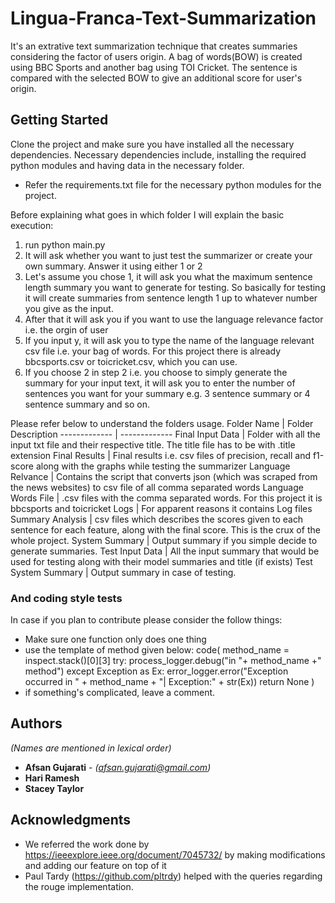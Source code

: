 # Lingua-Franca-Text-Summarization

It's an extrative text summarization technique that creates summaries considering the factor of users origin.
A bag of words(BOW) is created using BBC Sports and another bag using TOI Cricket. The sentence is compared with the selected BOW to give an additional score for user's origin.

## Getting Started
Clone the project and make sure you have installed all the necessary dependencies. 
Necessary dependencies include, installing the required python modules and having data in the necessary folder. 
* Refer the requirements.txt file for the necessary python modules for the project. 

Before explaining what goes in which folder I will explain the basic execution:
1. run python main.py
2. It will ask whether you want to just test the summarizer or create your own summary. Answer it using either 1 or 2 
3. Let's assume you chose 1, it will ask you what the maximum sentence length summary you want to generate for testing. So basically for testing it will create summaries from sentence length 1 up to whatever number you give as the input.
4. After that it will ask you if you want to use the language relevance factor i.e. the orgin of user
5. If you input y, it will ask you to type the name of the language relevant csv file i.e. your bag of words. For this project there is already bbcsports.csv or toicricket.csv, which you can use. 
6. If you choose 2 in step 2 i.e. you choose to simply generate the summary for your input text, it will ask you to enter the number of sentences you want for your summary e.g. 3 sentence summary or 4 sentence summary and so on.

Please refer below to understand the folders usage.
Folder Name	|	Folder Description
-------------	|	-------------
Final Input Data	|	Folder with all the input txt file and their respective title. The title file has to be with .title extension
Final Results	|	Final results i.e. csv files of precision, recall and f1-score along with the graphs while testing the summarizer
Language Relvance	|	Contains the script that converts json (which was scraped from the news websites) to csv file of all comma separated words
Language Words File	|	.csv files with the comma separated words. For this project it is bbcsports and toicricket
Logs	|	For apparent reasons it contains Log files
Summary Analysis	|	csv files which describes the scores given to each sentence for each feature, along with the final score. This is the crux of the whole project.
System Summary	|	Output summary if you simple decide to generate summaries. 
Test Input Data	|	All the input summary that would be used for testing along with their model summaries and title (if exists)
Test System Summary	|	Output summary in case of testing.


### And coding style tests

In case if you plan to contribute please consider the follow things:
* Make sure one function only does one thing
* use the template of method given below: 
code(
method_name = inspect.stack()[0][3]
try:
process_logger.debug("in "+ method_name +" method")
except Exception as Ex:
 	error_logger.error("Exception occurred in " + method_name + "| Exception:" + str(Ex))
 	return None
  )
* if something's complicated, leave a comment. 


## Authors 
*(Names are mentioned in lexical order)*

* **Afsan Gujarati** - *(afsan.gujarati@gmail.com)* 
* **Hari Ramesh**
* **Stacey Taylor**

## Acknowledgments

* We referred the work done by https://ieeexplore.ieee.org/document/7045732/ by making modifications and adding our feature on top of it
* Paul Tardy (https://github.com/pltrdy) helped with the queries regarding the rouge implementation.
